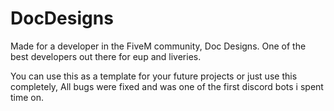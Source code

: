 # DocDesigns



Made for a developer in the FiveM community, Doc Designs. One of the best developers out there for eup and liveries.

You can use this as a template for your future projects or just use this completely, All bugs were fixed and was one of the first discord bots i spent time on.
